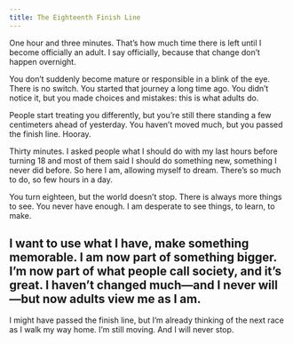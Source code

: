 ```yaml
---
title: The Eighteenth Finish Line
---
```


One hour and three minutes. That’s how much time there is left until I become officially an adult. I say officially, because that change don’t happen overnight.

You don’t suddenly become mature or responsible in a blink of the eye. There is no switch. You started that journey a long time ago. You didn’t notice it, but you made choices and mistakes: this is what adults do.

People start treating you differently, but you’re still there standing a few centimeters ahead of yesterday. You haven’t moved much, but you passed the finish line. Hooray.

Thirty minutes. I asked people what I should do with my last hours before turning 18 and most of them said I should do something new, something I never did before. So here I am, allowing myself to dream. There’s so much to do, so few hours in a day.

You turn eighteen, but the world doesn’t stop. There is always more things to see. You never have enough. I am desperate to see things, to learn, to make.

## I want to use what I have, make something memorable. I am now part of something bigger. I’m now part of what people call society, and it’s great. I haven’t changed much—and I never will—but now adults view me as I am.

I might have passed the finish line, but I’m already thinking of the next race as I walk my way home. I’m still moving. And I will never stop.
